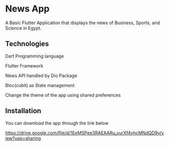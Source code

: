 # News App

A Basic Flutter Application that displays the news of Business, Sports, and Science in Egypt.

## Technologies
Dart Programming language

Flutter Framework

News API handled by Dio Package 

Bloc(cubit) as State management

Change the theme of the app using shared preferences 


## Installation

You can download the app through the link below

https://drive.google.com/file/d/1EeMSPee3RAEAARu_yurXf4yhcMNdQD9y/view?usp=sharing
